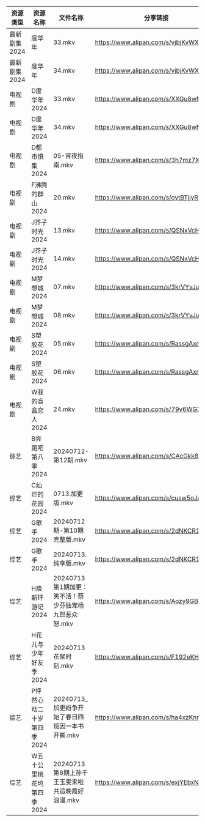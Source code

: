 | 资源类型     | 资源名称            | 文件名称                              | 分享链接                                 | 更新时间                |
| -------- | --------------- | --------------------------------- | ------------------------------------ | ------------------- |
| 最新剧集2024 | 度华年             | 33.mkv                            | https://www.alipan.com/s/vjbjKvWXUFQ | 2024-07-13 12:48:11 |
| 最新剧集2024 | 度华年             | 34.mkv                            | https://www.alipan.com/s/vjbjKvWXUFQ | 2024-07-13 12:48:11 |
| 电视剧      | D度华年2024        | 33.mkv                            | https://www.alipan.com/s/XXGu8wNnKrU | 2024-07-13 12:48:06 |
| 电视剧      | D度华年2024        | 34.mkv                            | https://www.alipan.com/s/XXGu8wNnKrU | 2024-07-13 12:48:05 |
| 电视剧      | D都市惧集2024       | 05-宵夜指南.mkv                       | https://www.alipan.com/s/3h7mz7XVT7D | 2024-07-13 12:05:33 |
| 电视剧      | F沸腾的群山2024      | 20.mkv                            | https://www.alipan.com/s/oytBTjjyRmF | 2024-07-13 12:05:42 |
| 电视剧      | J芥子时光2024       | 13.mkv                            | https://www.alipan.com/s/QSNxVcHJ6jZ | 2024-07-13 14:05:59 |
| 电视剧      | J芥子时光2024       | 14.mkv                            | https://www.alipan.com/s/QSNxVcHJ6jZ | 2024-07-13 14:05:59 |
| 电视剧      | M梦想城2024        | 07.mkv                            | https://www.alipan.com/s/3krVYvJuSK6 | 2024-07-13 00:06:25 |
| 电视剧      | M梦想城2024        | 08.mkv                            | https://www.alipan.com/s/3krVYvJuSK6 | 2024-07-13 00:06:24 |
| 电视剧      | S塑胶花2024        | 05.mkv                            | https://www.alipan.com/s/RassgAxnQMB | 2024-07-13 00:07:19 |
| 电视剧      | S塑胶花2024        | 06.mkv                            | https://www.alipan.com/s/RassgAxnQMB | 2024-07-13 00:07:18 |
| 电视剧      | W我的盲盒恋人2024     | 24.mkv                            | https://www.alipan.com/s/79v6WG3ZjBK | 2024-07-13 14:07:43 |
| 综艺       | B奔跑吧第八季2024     | 20240712-第12期.mkv                 | https://www.alipan.com/s/CAcGkk8vZXT | 2024-07-13 00:08:12 |
| 综艺       | C灿烂的花园2024      | 0713.加更版.mkv                      | https://www.alipan.com/s/cusw5oJaLFV | 2024-07-13 14:08:46 |
| 综艺       | G歌手2024         | 20240712期-第10期完整版.mkv             | https://www.alipan.com/s/2dNKCR1mK3D | 2024-07-13 00:08:33 |
| 综艺       | G歌手2024         | 20240713.纯享版.mkv                  | https://www.alipan.com/s/2dNKCR1mK3D | 2024-07-13 14:08:49 |
| 综艺       | H焕新环游记2024      | 20240713第1期加更：笑不活！蔡少芬独宠杨九郎惹众怒.mkv | https://www.alipan.com/s/Aozy9GBZZwu | 2024-07-13 14:08:59 |
| 综艺       | H花儿与少年好友季2024   | 20240713花聚时刻.mkv                  | https://www.alipan.com/s/F192eKH9dMy | 2024-07-13 14:09:10 |
| 综艺       | P怦然心动二十岁第四季2024 | 20240713_加更纷争开始了春日四班因一本书开撕.mkv    | https://www.alipan.com/s/ha4xzKnmVsm | 2024-07-13 14:09:43 |
| 综艺       | W五十公里桃花坞第四季2024 | 20240713第8期上孙千王玉雯来啦共追晚霞好浪漫.mkv    | https://www.alipan.com/s/exjYEbxNRBJ | 2024-07-13 14:10:04 |
